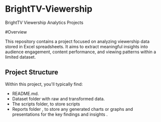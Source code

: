 # BrightTV-Viewership
 BrightTV Viewership Analytics Projects

#Overview

This repository contains a project focused on analyzing viewership data stored in Excel spreadsheets. It aims to extract meaningful insights into audience engagement, content performance, and viewing patterns within a limited dataset.

## Project Structure

 Within this project, you'll typically find:

* README.md.
* Dataset folder with raw and transformed data.
* The scripts folder, to store scripts
* Reports folder , to store any generated charts or graphs and presentations for the key findings and insights .
  


